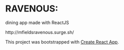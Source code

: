 <h1>RAVENOUS:</h1>
<p>dining app made with ReactJS</p>
<p>http://mfieldsravenous.surge.sh/</p>

<p>This project was bootstrapped with <a href="https://github.com/facebookincubator/create-react-app">Create React App</a>.</p>
